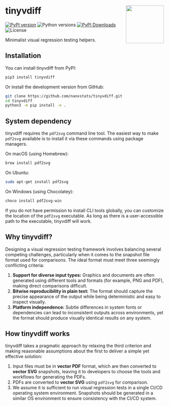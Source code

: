 # tinyvdiff <img src="assets/logo.png" align="right" width="120" />

[![PyPI version](https://img.shields.io/pypi/v/tinyvdiff)](https://pypi.org/project/tinyvdiff/)
![Python versions](https://img.shields.io/pypi/pyversions/tinyvdiff)
[![PyPI Downloads](https://img.shields.io/pypi/dm/tinyvdiff)](https://pypistats.org/packages/tinyvdiff)
![License](https://img.shields.io/pypi/l/tinyvdiff)

Minimalist visual regression testing helpers.

## Installation

You can install tinyvdiff from PyPI:

```bash
pip3 install tinyvdiff
```

Or install the development version from GitHub:

```bash
git clone https://github.com/nanxstats/tinyvdiff.git
cd tinyvdiff
python3 -m pip install -e .
```

## System dependency

tinyvdiff requires the `pdf2svg` command line tool.
The easiest way to make `pdf2svg` available is to install it via these commands
using package managers.

On macOS (using Homebrew):

```bash
brew install pdf2svg
```

On Ubuntu:

```bash
sudo apt-get install pdf2svg
```

On Windows (using Chocolatey):

```bash
choco install pdf2svg-win
```

If you do not have permission to install CLI tools globally, you can customize
the location of the `pdf2svg` executable. As long as there is a user-accessible
path to the executable, tinyvdiff will work.

## Why tinyvdiff?

Designing a visual regression testing framework involves balancing several
competing challenges, particularly when it comes to the snapshot file format
used for comparisons. The ideal format must meet three seemingly conflicting
criteria:

1. **Support for diverse input types:** Graphics and documents are often
   generated using different tools and formats (for example, PNG and PDF),
   making direct comparisons difficult.
2. **Bitwise reproducibility in plain text:** The format should capture the
   precise appearance of the output while being deterministic and easy to
   inspect visually.
3. **Platform independence:** Subtle differences in system fonts or
   dependencies can lead to inconsistent outputs across environments,
   yet the format should produce visually identical results on any system.

## How tinyvdiff works

tinyvdiff takes a pragmatic approach by relaxing the third criterion and
making reasonable assumptions about the first to deliver a simple yet
effective solution:

1. Input files must be in **vector PDF** format, which are then converted to
   **vector SVG** snapshots, leaving it to developers to choose the tools
   and workflows for generating the PDFs.
2. PDFs are converted to **vector SVG** using `pdf2svg` for comparison.
3. We assume it is sufficient to run visual regression tests in a single
   CI/CD operating system environment. Snapshots should be generated in a
   similar OS environment to ensure consistency with the CI/CD system.
